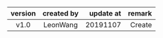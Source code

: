 | version | created by | update at | remark |
| :-----: | :--------: | --------: | -----: |
|  v1.0   |  LeonWang  |  20191107 | Create |